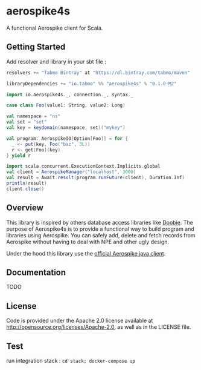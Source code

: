 # aerospike4s

A functional Aerospike client for Scala.

## Getting Started

Add resolver and library in your sbt file :
```scala
resolvers += "Tabmo Bintray" at "https://dl.bintray.com/tabmo/maven"

libraryDependencies += "io.tabmo" %% "aerospike4s" % "0.1.0-M2"
```

```scala
import io.aerospike4s._, connection._, syntax._

case class Foo(value1: String, value2: Long)

val namespace = "ns"
val set = "set"
val key = keydomain(namespace, set)("mykey")

val program: AerospikeIO[Option[Foo]] = for { 
  _ <- put(key, Foo("baz", 3L))
  r <- get[Foo](key)
} yield r

import scala.concurrent.ExecutionContext.Implicits.global
val client = AerospikeManager("localhost", 3000)
val result = Await.result(program.runFuture(client), Duration.Inf)
println(result)
client.close()
```
## Overview

This library is inspired by others database access libraries like [Doobie](http://tpolecat.github.io/doobie/). The
purpose of Aerospike4s is to provide a functional way to build program and libraries using Aerospike. You can safely add, delete and fetch 
records from Aerospike without having to deal with NPE and other ugly design.

Under the hood this library use the [official Aerospike java client](https://github.com/aerospike/aerospike-client-java).

## Documentation

TODO

## License

Code is provided under the Apache 2.0 license available at http://opensource.org/licenses/Apache-2.0, as well as in the LICENSE file.

## Test
run integration stack :
``cd stack; docker-compose up``